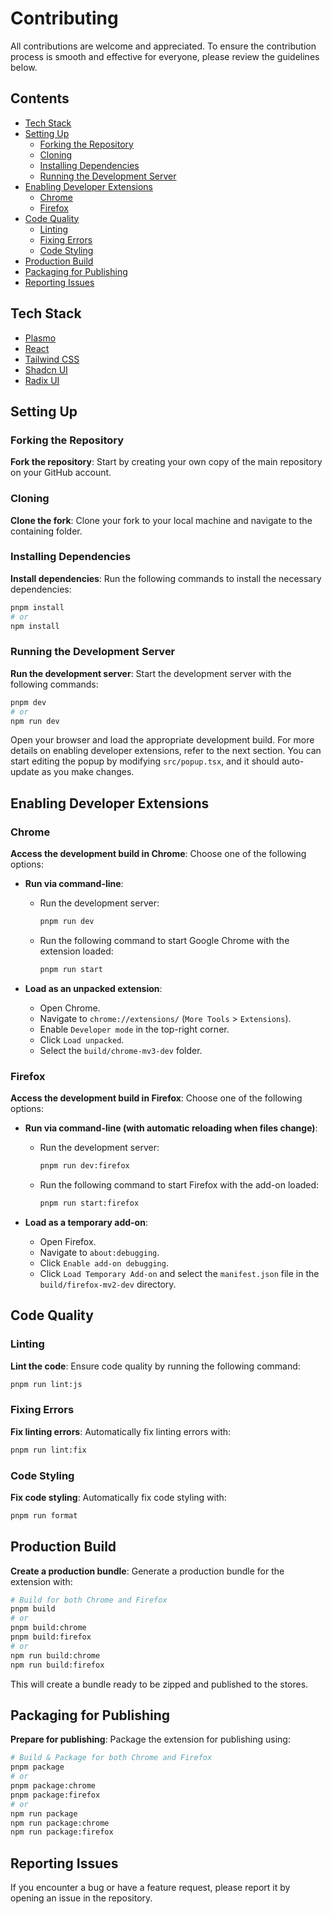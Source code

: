 # Contributing

All contributions are welcome and appreciated.
To ensure the contribution process is smooth and effective for everyone, please review the guidelines below.

## Contents

- [Tech Stack](#tech-stack)
- [Setting Up](#setting-up)
  - [Forking the Repository](#forking-the-repository)
  - [Cloning](#cloning)
  - [Installing Dependencies](#installing-dependencies)
  - [Running the Development Server](#running-the-development-server)
- [Enabling Developer Extensions](#enabling-developer-extensions)
  - [Chrome](#chrome)
  - [Firefox](#firefox)
- [Code Quality](#code-quality)
  - [Linting](#linting)
  - [Fixing Errors](#fixing-errors)
  - [Code Styling](#code-styling)
- [Production Build](#production-build)
- [Packaging for Publishing](#packaging-for-publishing)
- [Reporting Issues](#reporting-issues)

## Tech Stack

- [Plasmo](https://www.plasmo.com/)
- [React](https://react.dev/)
- [Tailwind CSS](https://tailwindcss.com)
- [Shadcn UI](https://github.com/shadcn-ui/ui)
- [Radix UI](https://www.radix-ui.com/)

## Setting Up

### Forking the Repository

**Fork the repository**: Start by creating your own copy of the main repository on your GitHub account.

### Cloning

**Clone the fork**: Clone your fork to your local machine and navigate to the containing folder.

### Installing Dependencies

**Install dependencies**: Run the following commands to install the necessary dependencies:

```bash
pnpm install
# or
npm install
```

### Running the Development Server

**Run the development server**: Start the development server with the following commands:

```bash
pnpm dev
# or
npm run dev
```

Open your browser and load the appropriate development build. For more details on enabling developer extensions, refer to the next section.
You can start editing the popup by modifying `src/popup.tsx`, and it should auto-update as you make changes.

## Enabling Developer Extensions

### Chrome

**Access the development build in Chrome**: Choose one of the following options:

- **Run via command-line**:

  - Run the development server:

    ```bash
    pnpm run dev
    ```

  - Run the following command to start Google Chrome with the extension loaded:

    ```bash
    pnpm run start
    ```

- **Load as an unpacked extension**:

  - Open Chrome.
  - Navigate to `chrome://extensions/` (`More Tools` > `Extensions`).
  - Enable `Developer mode` in the top-right corner.
  - Click `Load unpacked`.
  - Select the `build/chrome-mv3-dev` folder.

### Firefox

**Access the development build in Firefox**: Choose one of the following options:

- **Run via command-line (with automatic reloading when files change)**:

  - Run the development server:

    ```bash
    pnpm run dev:firefox
    ```

  - Run the following command to start Firefox with the add-on loaded:

    ```bash
    pnpm run start:firefox
    ```

- **Load as a temporary add-on**:

  - Open Firefox.
  - Navigate to `about:debugging`.
  - Click `Enable add-on debugging`.
  - Click `Load Temporary Add-on` and select the `manifest.json` file in the `build/firefox-mv2-dev` directory.

## Code Quality

### Linting

**Lint the code**: Ensure code quality by running the following command:

```bash
pnpm run lint:js
```

### Fixing Errors

**Fix linting errors**: Automatically fix linting errors with:

```bash
pnpm run lint:fix
```

### Code Styling

**Fix code styling**: Automatically fix code styling with:

```bash
pnpm run format
```

## Production Build

**Create a production bundle**: Generate a production bundle for the extension with:

```bash
# Build for both Chrome and Firefox
pnpm build
# or
pnpm build:chrome
pnpm build:firefox
# or
npm run build:chrome
npm run build:firefox
```

This will create a bundle ready to be zipped and published to the stores.

## Packaging for Publishing

**Prepare for publishing**: Package the extension for publishing using:

```bash
# Build & Package for both Chrome and Firefox
pnpm package
# or
pnpm package:chrome
pnpm package:firefox
# or
npm run package
npm run package:chrome
npm run package:firefox
```

## Reporting Issues

If you encounter a bug or have a feature request, please report it by opening an issue in the repository.
